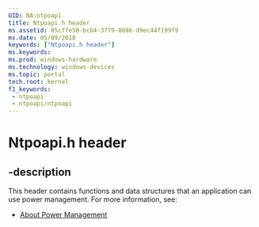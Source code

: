```yaml
---
UID: NA:ntpoapi
title: Ntpoapi.h header
ms.assetid: 05cffe50-bcb4-3779-8086-d9ec44f199f9
ms.date: 05/09/2018
keywords: ["Ntpoapi.h header"]
ms.keywords: 
ms.prod: windows-hardware
ms.technology: windows-devices
ms.topic: portal
tech.root: kernel
f1_keywords:
 - ntpoapi
 - ntpoapi/ntpoapi
---
```


# Ntpoapi.h header


## -description

This header contains functions and data structures that an application can use power management. For more information, see:

- [About Power Management](https://docs.microsoft.com/windows/win32/power/about-power-management)

